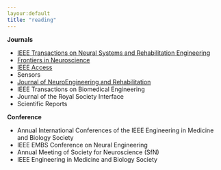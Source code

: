 ```yaml
---
layour:default
title: "reading"
---
```

**Journals**
- [IEEE Transactions on Neural Systems and Rehabilitation Engineering](https://ieeexplore.ieee.org/xpl/RecentIssue.jsp?punumber=7333)
- [Frontiers in Neuroscience](https://www.frontiersin.org/journals/neuroscience)
- [IEEE Access](https://ieeexplore.ieee.org/xpl/RecentIssue.jsp?punumber=6287639)
- Sensors
- [Journal of NeuroEngineering and Rehabilitation](https://jneuroengrehab.biomedcentral.com/)
- IEEE Transactions on Biomedical Engineering
- Journal of the Royal Society Interface
- Scientific Reports

**Conference**
- Annual International Conferences of the IEEE Engineering in Medicine and Biology Society
- IEEE EMBS Conference on Neural Engineering
- Annual Meeting of Society for Neuroscience (SfN)
- IEEE Engineering in Medicine and Biology Society

